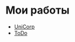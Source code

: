 # Мои работы

- [UniCorp](https://wokh-dada.github.io/UnoCorp/)
- [ToDo](https://wokh-dada.github.io/ToDo/)
